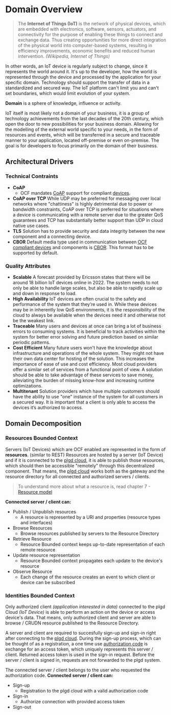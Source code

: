 # Domain Overview
> The **Internet of Things (IoT)** is the network of physical devices, which are embedded with electronics, software, sensors, actuators, and connectivity for the purpose of enabling these things to connect and exchange data. Thus creating opportunities for more direct integration of the physical world into computer-based systems, resulting in efficiency improvements, economic benefits and reduced human intervention. _(Wikipedia, Internet of Things)_

In other words, an IoT device is regularly subject to change, since it represents the world around it. It's up to the developer, how the world is represented through the device and processed by the application for your specific domain.  Technology should support the transfer of data in a standardized and secured way. The IoT platform can't limit you and can't set boundaries, which would limit evolution of your system. 

**Domain** is a sphere of knowledge, influence or activity.

IoT itself is most likely not a domain of your business, it is a group of technology achievements from the last decades of the 20th century, which open the door to new possibilities for your business domain.  Allowing for the modelling of the external world specific to your needs, in the form of resources and events, which will be transferred in a secure and traceable manner to your application, located off-premise or even on-premise.  The goal is for developers to focus primarily on the domain of their business.

## Architectural Drivers
### Technical Contraints
- **CoAP**
    - OCF mandates [CoAP](https://coap.technology/) support for compliant [devices](https://github.com/iotivity/iotivity-lite).
- **CoAP over TCP**
    While UDP may be preferred for messaging over local networks where "chattiness" is highly detrimental due to power or bandwidth constraints, CoAP over TCP is preferred for situations where a device is communicating with a remote server due to the greater QoS guarantees and TCP has substantially better support than UDP in cloud native use cases.
- **TLS**
    Solution has to provide security and data integrity between the new component and a connecting device.
- **CBOR**
    Default media type used in communication between [OCF compliant devices](https://github.com/iotivity/iotivity-lite) and components is [CBOR](https://cbor.io/). This format has to be supported by default.

### Quality Attributes
- **Scalable**
    A forecast provided by Ericsson states that there will be around 18 billion IoT devices online in 2022. The system needs to not only be able to handle large scales, but also be able to rapidly scale up and down in response to load.
- **High Availability**
    IoT devices are often crucial to the safety and performance of the system that they’re used in. While these devices may be in inherently low QoS environments, it is the responsibility of the cloud to always be available when the devices need it and otherwise not be the weakest link.
- **Traceable**
    Many users and devices at once can bring a lot of business errors to consuming systems. It is beneficial to track activities within the system for better error solving and future prediction based on similar periodic patterns. 
- **Cost Efficient**
    Many future users won't have the knowledge about infrastructure and operations of the whole system. They might not have their own data center for hosting of the solution. This increases the importance of ease of use and cost efficiency. Most cloud providers offer a similar set of services from a functional point of view. A solution should be able to take advantage of these services to save money, alleviating the burden of missing know-how and increasing runtime optimizations.
- **Multitenant**
    Solution providers which have multiple customers should have the ability to use "one" instance of the system for all customers in a secured way. It is important that a client is only able to access the devices it’s authorized to access.

## Domain Decomposition
### Resources Bounded Context
Servers (IoT Devices) which are OCF enabled are represented in the form of **resources**. (similar to REST)  Resources are hosted by a server (IoT Device) and if it is connected to the [plgd cloud](https://github.com/plgd-dev/cloud/), it is able to publish those resources, which should then be accessible "remotely" through this decentralized component. That means, the [plgd cloud](https://github.com/plgd-dev/cloud/) works both as the gateway and the resource directory for all connected and authorized servers / clients.

> To understand more about what a resource is, read chapter 7 - [Resource model](https://openconnectivity.org/specs/OCF_Core_Specification.pdf)

**Connected server / client can:**
- Publish / Unpublish resources
    - A resource is represented by a URI and properties (resource types and interfaces)
- Browse Resources
    - Browse resources published by servers to the Resource Directory
- Retrieve Resource
    - Resource Bounded context keeps up-to-date representation of each remote resource
- Update resource representation
    - Resource Bounded context propagates each update to the device's resource
- Observe Resource
    - Each change of the resource creates an event to which client or device can be subscribed

### Identities Bounded Context
Only authorized client _(application interested in data)_ connected to the plgd Cloud _(IoT Device)_ is able to perform an action on the device or access device's data. That means, only authorized client and server are able to browse / CRUDN resource published to the Resource Directory.

A server and client are required to succesfully sign-up and sign-in right after connecting to the [plgd cloud](https://github.com/plgd-dev/cloud/). During the sign-up process, which can be thought of as a registration, a one time use [authorization code](https://tools.ietf.org/html/rfc6749#section-1.3.1) is exchange for an access token, which uniquely represents this server / client. Returned access token is used in the sign-in request. Before the server / client is signed in, requests are not forwarded to the plgd system.

The connected server / client belongs to the user who requested the authorization code.
**Connected server / client can:**
- Sign-up
    - Registration to the plgd cloud with a valid authorization code
- Sign-in
    - Authorize connection with provided access token
- Sign-out